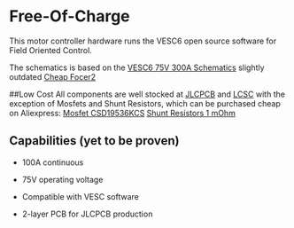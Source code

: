 # Free-Of-Charge

This motor controller hardware runs the VESC6 open source software for Field Oriented Control.

The schematics is based on the [VESC6 75V 300A Schematics](https://vesc-project.com/sites/default/files/Benjamin%20Posts/vesc_75_300.pdf) slightly outdated [Cheap Focer2](https://github.com/shamansystems/Cheap-FOCer-2/blob/Developer-Branch/README.md)

##Low Cost
All components are well stocked at [JLCPCB](https://jlcpcb.com/) and [LCSC](https://www.lcsc.com) with the exception of Mosfets and Shunt Resistors, which can be purchased cheap on Aliexpress:
[Mosfet CSD19536KCS](https://www.aliexpress.com/item/1005003770698095.html?spm=a2g0o.productlist.main.1.73316d02WllOwH&algo_pvid=c835f0a0-ce18-429c-9b6e-0d26d8cc535b&algo_exp_id=c835f0a0-ce18-429c-9b6e-0d26d8cc535b-0&pdp_ext_f=%7B%22sku_id%22%3A%2212000027107468783%22%7D&pdp_npi=3%40dis%21DKK%2169.01%2158.66%21%21%21%21%21%40211bda9b16788989446673183d078a%2112000027107468783%21sea%21DK%212442285761&curPageLogUid=2ngktWuUsqTG)
[Shunt Resistors 1 mOhm](https://www.aliexpress.com/item/1005004036630537.html?spm=a2g0o.order_list.order_list_main.5.35ca1802CPPQCG)

## Capabilities (yet to be proven)

* 100A continuous

* 75V operating voltage

* Compatible with VESC software

* 2-layer PCB for JLCPCB production
